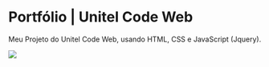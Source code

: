 # Portfólio | Unitel Code Web
Meu Projeto do Unitel Code Web, usando HTML, CSS e JavaScript (Jquery).


![](image/Capa.png)
